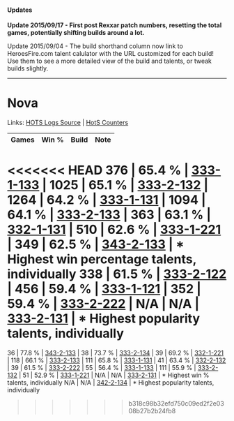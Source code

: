 #### Updates
**Update 2015/09/17 - First post Rexxar patch numbers, resetting the total games, potentially shifting builds around a lot.**

Update 2015/09/04 - The build shorthand column now link to HeroesFire.com talent calulator with the URL customized for each build!  
Use them to see a more detailed view of the build and talents, or tweak builds slightly.

***

# Nova

Links: [HOTS Logs Source](https://www.hotslogs.com/Sitewide/HeroDetails?Hero=Nova) | [HotS Counters](http://hotscounters.com/#/hero/Nova)

Games  | Win %  | Build     | Note
-----  | -----  | -----     | ----
<<<<<<< HEAD
376    | 65.4 % | [333-1-133](http://www.heroesfire.com/hots/talent-calculator/nova#osgz) | 
1025   | 65.1 % | [333-2-132](http://www.heroesfire.com/hots/talent-calculator/nova#oswa) | 
1264   | 64.2 % | [333-1-131](http://www.heroesfire.com/hots/talent-calculator/nova#osgx) | 
1094   | 64.1 % | [333-2-133](http://www.heroesfire.com/hots/talent-calculator/nova#oswb) | 
363    | 63.1 % | [332-1-131](http://www.heroesfire.com/hots/talent-calculator/nova#oqEh) | 
510    | 62.6 % | [333-1-221](http://www.heroesfire.com/hots/talent-calculator/nova#osiL) | 
349    | 62.5 % | [343-2-133](http://www.heroesfire.com/hots/talent-calculator/nova#pFL5) | * Highest win percentage talents, individually
338    | 61.5 % | [333-2-122](http://www.heroesfire.com/hots/talent-calculator/nova#oswQ) | 
456    | 59.4 % | [333-1-121](http://www.heroesfire.com/hots/talent-calculator/nova#osgn) | 
352    | 59.4 % | [333-2-222](http://www.heroesfire.com/hots/talent-calculator/nova#osx-) | 
N/A    | N/A    | [333-2-131](http://www.heroesfire.com/hots/talent-calculator/nova#oswZ) | * Highest popularity talents, individually
=======
36     | 77.8 % | [343-2-133](http://www.heroesfire.com/hots/talent-calculator/nova#pFL5) | 
38     | 73.7 % | [333-2-134](http://www.heroesfire.com/hots/talent-calculator/nova#oswc) | 
39     | 69.2 % | [332-1-221](http://www.heroesfire.com/hots/talent-calculator/nova#oqG5) | 
118    | 66.1 % | [333-2-133](http://www.heroesfire.com/hots/talent-calculator/nova#oswb) | 
111    | 65.8 % | [333-1-131](http://www.heroesfire.com/hots/talent-calculator/nova#osgx) | 
41     | 63.4 % | [332-2-132](http://www.heroesfire.com/hots/talent-calculator/nova#oqUK) | 
39     | 61.5 % | [333-2-222](http://www.heroesfire.com/hots/talent-calculator/nova#osx-) | 
55     | 56.4 % | [333-1-133](http://www.heroesfire.com/hots/talent-calculator/nova#osgz) | 
111    | 55.9 % | [333-2-132](http://www.heroesfire.com/hots/talent-calculator/nova#oswa) | 
51     | 52.9 % | [333-1-221](http://www.heroesfire.com/hots/talent-calculator/nova#osiL) | 
N/A    | N/A    | [333-2-131](http://www.heroesfire.com/hots/talent-calculator/nova#oswZ) | * Highest win % talents, individually
N/A    | N/A    | [342-2-134](http://www.heroesfire.com/hots/talent-calculator/nova#pCus) | * Highest popularity talents, individually
>>>>>>> b318c98b32efd750c09ed2f2e0308b27b2b24fb8
